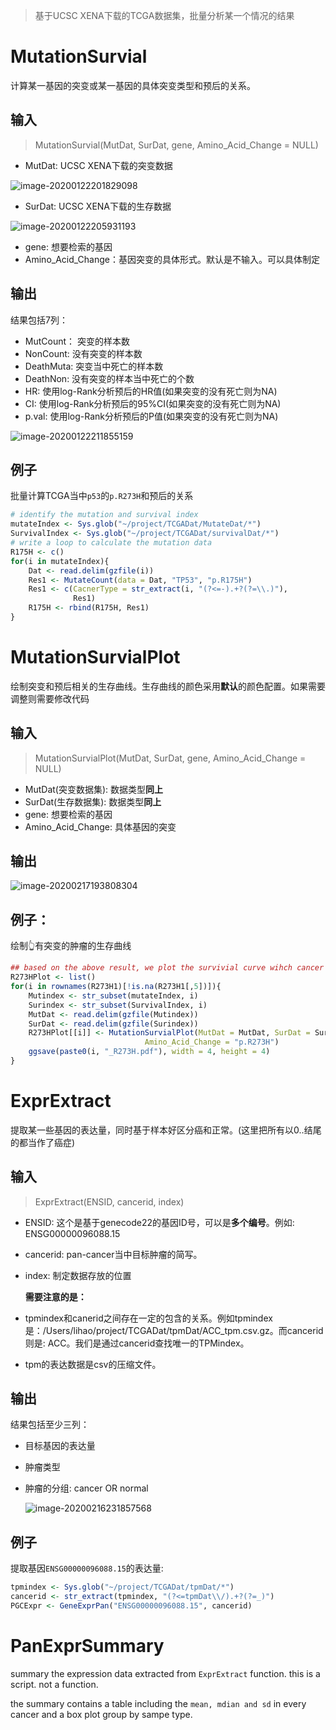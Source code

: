 > 基于UCSC XENA下载的TCGA数据集，批量分析某一个情况的结果

# MutationSurvial

计算某一基因的突变或某一基因的具体突变类型和预后的关系。

## 输入

>MutationSurvial(MutDat, SurDat, gene, Amino_Acid_Change = NULL)

- MutDat: UCSC XENA下载的突变数据

![image-20200122201829098](https://tva1.sinaimg.cn/large/006tNbRwgy1gb5mxopj1pj315d05amzk.jpg)

- SurDat: UCSC XENA下载的生存数据

![image-20200122205931193](https://tva1.sinaimg.cn/large/006tNbRwgy1gb5mzwftctj30m5056gml.jpg)

- gene: 想要检索的基因
- Amino_Acid_Change：基因突变的具体形式。默认是不输入。可以具体制定

## 输出

结果包括7列：

- MutCount： 突变的样本数
- NonCount:   没有突变的样本数
- DeathMuta: 突变当中死亡的样本数
- DeathNon:  没有突变的样本当中死亡的个数
- HR: 使用log-Rank分析预后的HR值(如果突变的没有死亡则为NA)
- CI: 使用log-Rank分析预后的95%CI(如果突变的没有死亡则为NA)
- p.val: 使用log-Rank分析预后的P值(如果突变的没有死亡则为NA)

![image-20200122211855159](https://tva1.sinaimg.cn/large/006tNbRwgy1gb5njtytcoj30o701p0su.jpg)

## 例子

批量计算TCGA当中`p53`的`p.R273H`和预后的关系

```R
# identify the mutation and survival index
mutateIndex <- Sys.glob("~/project/TCGADat/MutateDat/*")
SurvivalIndex <- Sys.glob("~/project/TCGADat/survivalDat/*")
# write a loop to calculate the mutation data
R175H <- c()
for(i in mutateIndex){
    Dat <- read.delim(gzfile(i))
    Res1 <- MutateCount(data = Dat, "TP53", "p.R175H")
    Res1 <- c(CacnerType = str_extract(i, "(?<=-).+?(?=\\.)"),
              Res1)
    R175H <- rbind(R175H, Res1)
}
```

# MutationSurvialPlot

绘制突变和预后相关的生存曲线。生存曲线的颜色采用**默认**的颜色配置。如果需要调整则需要修改代码

## 输入

> MutationSurvialPlot(MutDat, SurDat, gene, 
>                                 Amino_Acid_Change = NULL)

- MutDat(突变数据集): 数据类型**同上**
- SurDat(生存数据集): 数据类型**同上**
- gene: 想要检索的基因
- Amino_Acid_Change: 具体基因的突变

## 输出

![image-20200217193808304](https://tva1.sinaimg.cn/large/0082zybply1gbzmsg194rj30nd0n2jsm.jpg)

## 例子：

绘制👆有突变的肿瘤的生存曲线

```R
## based on the above result, we plot the survivial curve wihch cancer has the mutation sample
R273HPlot <- list()
for(i in rownames(R273H1)[!is.na(R273H1[,5])]){
    Mutindex <- str_subset(mutateIndex, i)
    Surindex <- str_subset(SurvivalIndex, i)
    MutDat <- read.delim(gzfile(Mutindex))
    SurDat <- read.delim(gzfile(Surindex))
    R273HPlot[[i]] <- MutationSurvialPlot(MutDat = MutDat, SurDat = SurDat, gene = "TP53", 
                              Amino_Acid_Change = "p.R273H")
    ggsave(paste0(i, "_R273H.pdf"), width = 4, height = 4)
}
```



# ExprExtract

提取某一些基因的表达量，同时基于样本好区分癌和正常。(这里把所有以0..结尾的都当作了癌症)

## 输入

>ExprExtract(ENSID, cancerid, index)

- ENSID: 这个是基于genecode22的基因ID号，可以是**多个编号**。例如: ENSG00000096088.15

- cancerid: pan-cancer当中目标肿瘤的简写。

- index: 制定数据存放的位置

  **需要注意的是：**

- tpmindex和canerid之间存在一定的包含的关系。例如tpmindex是：/Users/lihao/project/TCGADat/tpmDat/ACC_tpm.csv.gz。而cancerid则是: ACC。我们是通过cancerid查找唯一的TPMindex。

- tpm的表达数据是csv的压缩文件。

## 输出

结果包括至少三列：

- 目标基因的表达量

- 肿瘤类型

- 肿瘤的分组: cancer OR normal 

  ![image-20200216231857568](https://tva1.sinaimg.cn/large/0082zybpgy1gbynih2eouj30jn055myr.jpg)

## 例子

提取基因`ENSG00000096088.15`的表达量:

```R
tpmindex <- Sys.glob("~/project/TCGADat/tpmDat/*")
cancerid <- str_extract(tpmindex, "(?<=tpmDat\\/).+?(?=_)")
PGCExpr <- GeneExprPan("ENSG00000096088.15", cancerid)
```

# PanExprSummary

summary the expression data extracted from `ExprExtract` function. this is a script. not a function.

the summary contains a table including the `mean, mdian and sd` in every cancer and a box plot group by sampe type.